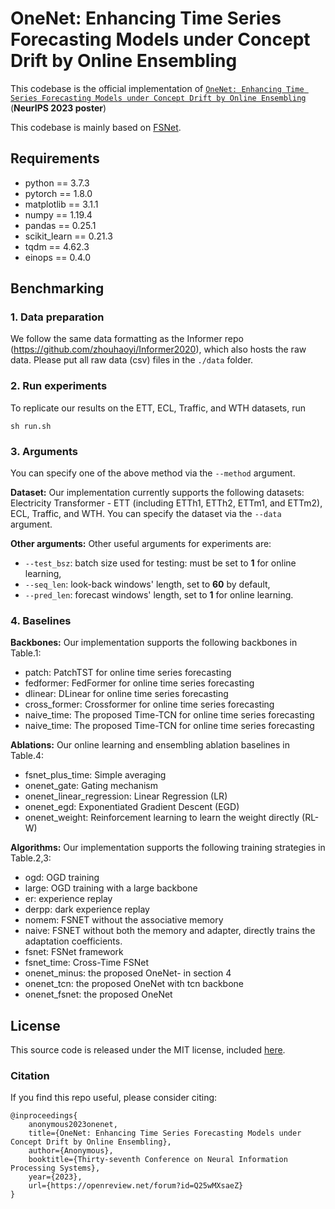 # OneNet: Enhancing Time Series Forecasting Models under Concept Drift by Online Ensembling

This codebase is the official implementation of [`OneNet: Enhancing Time Series Forecasting Models under Concept Drift by Online Ensembling`]() (**NeurIPS 2023 poster**)


This codebase is mainly based on [FSNet](https://github.com/salesforce/fsnet).

## Requirements

- python == 3.7.3
- pytorch == 1.8.0
- matplotlib == 3.1.1
- numpy == 1.19.4
- pandas == 0.25.1
- scikit_learn == 0.21.3
- tqdm == 4.62.3
- einops == 0.4.0

## Benchmarking

### 1. Data preparation

We follow the same data formatting as the Informer repo (https://github.com/zhouhaoyi/Informer2020), which also hosts the raw data.
Please put all raw data (csv) files in the ```./data``` folder.

### 2. Run experiments

To replicate our results on the ETT, ECL, Traffic, and WTH datasets, run
```
sh run.sh
```

### 3.  Arguments


You can specify one of the above method via the ```--method``` argument.

**Dataset:** Our implementation currently supports the following datasets: Electricity Transformer - ETT (including ETTh1, ETTh2, ETTm1, and ETTm2), ECL, Traffic, and WTH. You can specify the dataset via the ```--data``` argument.

**Other arguments:** Other useful arguments for experiments are:
- ```--test_bsz```: batch size used for testing: must be set to **1** for online learning,
- ```--seq_len```: look-back windows' length, set to **60** by default,
- ```--pred_len```: forecast windows' length, set to **1** for online learning.

### 4.  Baselines

**Backbones:** Our implementation supports the following backbones in Table.1:

- patch: PatchTST for online time series forecasting
- fedformer: FedFormer for online time series forecasting
- dlinear: DLinear for online time series forecasting
- cross_former: Crossformer for online time series forecasting
- naive_time: The proposed Time-TCN for online time series forecasting
- naive_time: The proposed Time-TCN for online time series forecasting


**Ablations:** Our online learning and ensembling ablation baselines in Table.4:
- fsnet_plus_time: Simple averaging
- onenet_gate: Gating mechanism
- onenet_linear_regression: Linear Regression (LR)
- onenet_egd: Exponentiated Gradient Descent (EGD)
- onenet_weight: Reinforcement learning to learn the weight directly (RL-W)

**Algorithms:** Our implementation supports the following training strategies in Table.2,3:
- ogd: OGD training
- large: OGD training with a large backbone
- er: experience replay
- derpp: dark experience replay
- nomem: FSNET without the associative memory
- naive: FSNET without both the memory and adapter, directly trains the adaptation coefficients.
- fsnet: FSNet framework
- fsnet_time: Cross-Time FSNet
- onenet_minus: the proposed OneNet- in section 4
- onenet_tcn: the proposed OneNet with tcn backbone
- onenet_fsnet: the proposed OneNet 

## License

This source code is released under the MIT license, included [here](LICENSE).

### Citation 
If you find this repo useful, please consider citing: 
```
@inproceedings{
    anonymous2023onenet,
    title={OneNet: Enhancing Time Series Forecasting Models under Concept Drift by Online Ensembling},
    author={Anonymous},
    booktitle={Thirty-seventh Conference on Neural Information Processing Systems},
    year={2023},
    url={https://openreview.net/forum?id=Q25wMXsaeZ}
}
```
